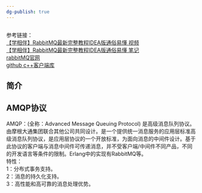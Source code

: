 ```yaml
---
dg-publish: true
---
```

```toc
```
参考链接：\
[【学相伴】RabbitMQ最新完整教程IDEA版通俗易懂  视频](https://www.bilibili.com/video/BV1dX4y1V73G/?spm_id_from=333.337.search-card.all.click&vd_source=ccbe0c793ac5e34ebb735794692f049e)\
[【学相伴】RabbitMQ最新完整教程IDEA版通俗易懂  笔记](https://www.kuangstudy.com/zl/rabbitmq#1365897801984241665)\
[rabbitMQ官网](https://www.rabbitmq.com/)\
[github c++客户端库]()

## 简介


## AMQP协议
AMQP：(全称：Advanced Message Queuing Protocol) 是高级消息队列协议。由摩根大通集团联合其他公司共同设计。是一个提供统一消息服务的应用层标准高级消息队列协议，是应用层协议的一个开放标准，为面向消息的中间件设计。基于此协议的客户端与消息中间件可传递消息，并不受客户端/中间件不同产品，不同的开发语言等条件的限制。Erlang中的实现有RabbitMQ等。  
特性：  
1：分布式事务支持。  
2：消息的持久化支持。  
3：高性能和高可靠的消息处理优势。